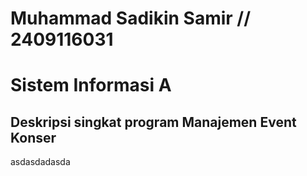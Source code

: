 # Muhammad Sadikin Samir // 2409116031
# Sistem Informasi A


## Deskripsi singkat program Manajemen Event Konser
  asdasdadasda
